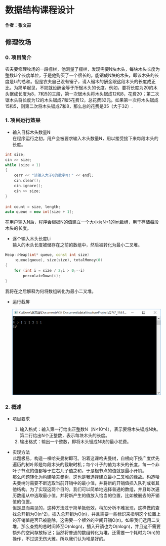 # 数据结构课程设计

#### 作者：张文喆

## 修理牧场

### 0. 项目简介  
农夫要修理牧场的一段栅栏，他测量了栅栏，发现需要N块木头，每块木头长度为整数Li个长度单位，于是他购买了一个很长的，能锯成N块的木头，即该木头的长度是Li的总和。但是农夫自己没有锯子，请人锯木的酬金跟这段木头的长度成正比。为简单起见，不妨就设酬金等于所锯木头的长度。例如，要将长度为20的木头锯成长度为8，7和5的三段，第一次锯木头将木头锯成12和8，花费20；第二次锯木头将长度为12的木头锯成7和5花费12，总花费32元。如果第一次将木头锯成15和5，则第二次将木头锯成7和8，那么总的花费是35（大于32）.

### 1. 项目运行效果
- 输入目标木头数量N  
在程序运行之初，用户会被要求输入木头数量N，用以接受接下来每段木头的长度。  
```c++
int size;
cin >> size;
while (size < 1)
{
	cerr << "请输入大于0的数字N！" << endl;
	cin.clear();
	cin.ignore();
	cin >> size;
}

int count = size, length;
auto queue = new int[size + 1];
```
在用户输入N后，程序会根据N的值建立一个大小为N+1的int数组，用于存储每段木头的长度。  

- 逐个输入木头长度Li  
输入的木头长度被储存在之前的数组中，然后被转化为最小二叉堆。  
```c++
Heap::Heap(int* queue, const int size)
	:queue(queue), size(size), totalMoney(0)
{
    for (int i = size / 2;i > 0;--i)
        percolateDown(i);
}
```
我将在之后解释为何将数组转化为最小二叉堆。

- 运行截屏  

  ![image](./image/run.PNG)

### 2. 概述

- 项目要求  
  1. 输入格式：输入第一行给出正整数N（N<10^4），表示要将木头锯成N块。第二行给出N个正整数，表示每块木头的长度。  
  2. 输出格式：输出一个整数，即将木头锯成N块的最小花费。

- 实现方法  
此题极易，构造一棵哈夫曼树即可。沿着这课哈夫曼树，自根向下按广度优先遍历的树叶即是每段木头的截取时机；每个叶子的值为木头的长度，每一个非叶子节点的值都等于左右儿子值之和，于是根节点的值就是最小开销。  
那么问题转化为构建哈夫曼树，这也是我选择建立最小二叉堆的缘故。构造哈夫曼树时需要不断选取当前开销中的最小值，并将新的开销值插入队列或者其他结构。为了实现这两个目的，我们可以简单地选择普通的数组，并且每次遍历数组从中选取最小值，并将新产生的值放入恰当的位置，比如被删去的开销值的位置。  
但是显而易见的，这种方法过于简单抵低效，稍加分析不难发现，这样做的查找总开销为O(n^2)，插入总开销为O(n)，并且需要一些标识来指明这个位置上的开销值是否已被删除，这需要一个额外的空间开销O(n)。如果我们选用二叉堆，那么查找的总时间降至O(nlogn)，插入开销也为O(nlogn)，并且这不需要额外的空间存放标记；当然将普通的数组转化为堆，还需要一个耗时为O(n)的操作，不过这无伤大雅。所以我们认为堆是好的。